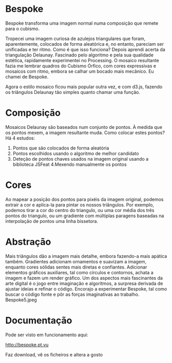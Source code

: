 Bespoke
=====

Bespoke transforma uma imagem normal numa composição que remete para o cubismo.

Tropecei uma imagem curiosa de azulejos triangulares que foram, aparentemente, colocados de forma aleatórica e, no entanto, pareciam ser unificadas e ter ritmo. Como é que isso funciona?
Depois aprendi acerta da triangulação Delaunay. Fascinado pelo algoritmo e pela sua qualidade estética, rapidamente experimentei no Processing. O mosaico resultante fazia me lembrar quadros do Cubismo Órfico, com cores expressivas e mosaicos com ritmo, embora se calhar um bocado mais mecânico. Eu chamei de Bespoke.

Agora o estilo mosaico ficou mais popular outra vez, e com d3.js, fazendo os triângulos Delaunay tão simples quanto chamar uma função.

Composição
===

Mosaicos Delaunay são baseados num conjunto de pontos. À medida que os pontos mexem, a imagem resultante muda. Como colocar estes pontos? Há 4 estudos:
1. Pontos que são colocados de forma aleatória
2. Pontos escolhidos usando o algoritmo de melhor candidato
3. Deteção de pontos chaves usados na imagem original usando a biblioteca JSFeat
4.Mexendo manualmente os pontos

Cores
===
Ao mapear a posição dos pontos para pixéis da imagem original, podemos extrair a cor e aplica-la para pintar os nossos triângulos. Por exemplo, podemos tirar a cor do centro do triangulo, ou uma cor média dos três pontos do triangulo, ou um gradiente com múltiplas paragens baseadas na interpolação de pontos uma linha bissetora.

Abstração
===
Mais triângulos dão a imagem mais detalhe, embora fazendo-a mais apática também. Gradientes adicionam ornamentos e suavizam a imagem, enquanto cores sólidas sentes mais diretas e confiantes. Adicionar elementos gráficos auxiliares, tal como círculos e contornos, achata a imagem e fazem um render gráfico. Um dos aspectos mais fascinantes da arte digital é o jogo entre imaginação e algoritmos, a surpresa derivada de ajustar ideias e refinar o código. Encorajo a experimentar Bespoke, tal como buscar o código fonte e pôr as forças imaginativas ao trabalho.
Bespoke5.jpeg

Documentação
=====

Pode ser visto em funcionamento aqui: 

http://bespoke.pt.vu

Faz download, vê os ficheiros e altera a gosto

